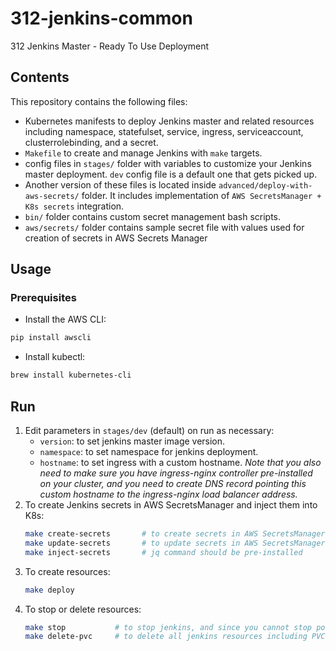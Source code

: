 # 312-jenkins-common
312 Jenkins Master - Ready To Use Deployment

## Contents
  This repository contains the following files:
  - Kubernetes manifests to deploy Jenkins master and related resources including namespace, statefulset, service, ingress, serviceaccount, clusterrolebinding, and a secret.
  - `Makefile` to create and manage Jenkins with `make` targets.
  - config files in `stages/` folder with variables to customize your Jenkins master deployment. `dev` config file is a default one that gets picked up.
  - Another version of these files is located inside `advanced/deploy-with-aws-secrets/` folder. It includes implementation of `AWS SecretsManager + K8s secrets` integration.
  - `bin/` folder contains custom secret management bash scripts.
  - `aws/secrets/` folder contains sample secret file with values used for creation of secrets in AWS Secrets Manager

## Usage
### Prerequisites
   - Install the AWS CLI:
  ~~~bash
  pip install awscli
  ~~~
   - Install kubectl:
  ~~~bash
  brew install kubernetes-cli
  ~~~

## Run
  1. Edit parameters in `stages/dev` (default) on run as necessary:
      - `version`: to set jenkins master image version.
      - `namespace`: to set namespace for jenkins deployment.
      - `hostname`: to set ingress with a custom hostname. *Note that you also need to make sure you have ingress-nginx controller pre-installed on your cluster, and you need to create DNS record pointing this custom hostname to the ingress-nginx load balancer address.*
  2. To create Jenkins secrets in AWS SecretsManager and inject them into K8s:
      ~~~bash
      make create-secrets       # to create secrets in AWS SecretsManager for the first time
      make update-secrets       # to update secrets in AWS SecretsManager, if they have been added previously via "make create-secrets"
      make inject-secrets       # jq command should be pre-installed
      ~~~
  3. To create resources:
      ~~~bash
      make deploy
      ~~~
  4. To stop or delete resources:
      ~~~bash
      make stop           # to stop jenkins, and since you cannot stop pods, this is essentially deleting jenkins k8s resources except for PVC that keeps build history.
      make delete-pvc     # to delete all jenkins resources including PVC
      ~~~
      
